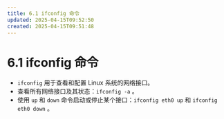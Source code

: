 ```yaml
---
title: 6.1 ifconfig 命令
updated: 2025-04-15T09:52:50
created: 2025-04-15T09:51:48
---
```


# 6.1 ifconfig 命令

- ```ifconfig``` 用于查看和配置 Linux 系统的网络接口。
- 查看所有网络接口及其状态：```ifconfig -a``` 。
- 使用 ```up``` 和 ```down``` 命令启动或停止某个接口：```ifconfig eth0 up``` 和 ```ifconfig eth0 down``` 。

